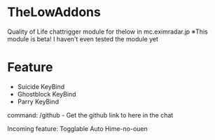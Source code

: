 # TheLowAddons
Quality of Life chattrigger module for thelow in mc.eximradar.jp
※This module is beta! I haven't even tested the module yet

# Feature
- Suicide KeyBind
- Ghostblock KeyBind
- Parry KeyBind

command:
/github - Get the github link to here in the chat

Incoming feature:
Togglable Auto Hime-no-ouen
